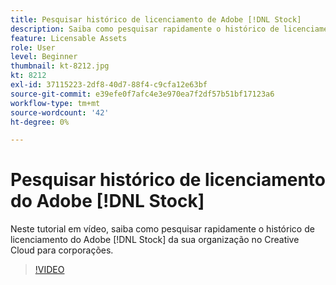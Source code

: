 ```yaml
---
title: Pesquisar histórico de licenciamento de Adobe [!DNL Stock]
description: Saiba como pesquisar rapidamente o histórico de licenciamento da Adobe [!DNL Stock] sua organização no Creative Cloud para corporações
feature: Licensable Assets
role: User
level: Beginner
thumbnail: kt-8212.jpg
kt: 8212
exl-id: 37115223-2df8-40d7-88f4-c9cfa12e63bf
source-git-commit: e39efe0f7afc4e3e970ea7f2df57b51bf17123a6
workflow-type: tm+mt
source-wordcount: '42'
ht-degree: 0%

---
```


# Pesquisar histórico de licenciamento do Adobe [!DNL Stock]

Neste tutorial em vídeo, saiba como pesquisar rapidamente o histórico de licenciamento do Adobe [!DNL Stock] da sua organização no Creative Cloud para corporações.

>[!VIDEO](https://video.tv.adobe.com/v/335327?hidetitle=true)
